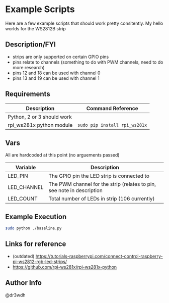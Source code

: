 # Example Scripts
Here are a few example scripts that should work pretty consitently.  My hello worlds for the WS2812B strip
## Description/FYI
- strips are only supported on certain GPIO pins
- pins relate to channels (something to do with PWM channels, need to do more research)
- pins 12 and 18 can be used with channel 0
- pins 13 and 19 can be used with channel 1

## Requirements
|**Description**|**Command Reference**|
|---------------|---------------------|
|Python, 2 or 3 should work||
|rpi_ws281x python module|`sudo pip install rpi_ws281x`|

## Vars
All are hardcoded at this point (no arguements passed)

|**Variable**|**Description**|
|------------|---------------|
|LED_PIN|The GPIO pin the LED strip is connected to|
|LED_CHANNEL|The PWM channel for the strip (relates to pin, see note in description|
LED_COUNT|Total number of LEDs in strip (106 currently)|

## Example Execution
```bash
sudo python ./baseline.py

```

## Links for reference
  - (outdated) https://tutorials-raspberrypi.com/connect-control-raspberry-pi-ws2812-rgb-led-strips/
  - https://github.com/rpi-ws281x/rpi-ws281x-python
## Author Info
@dr3wdh
